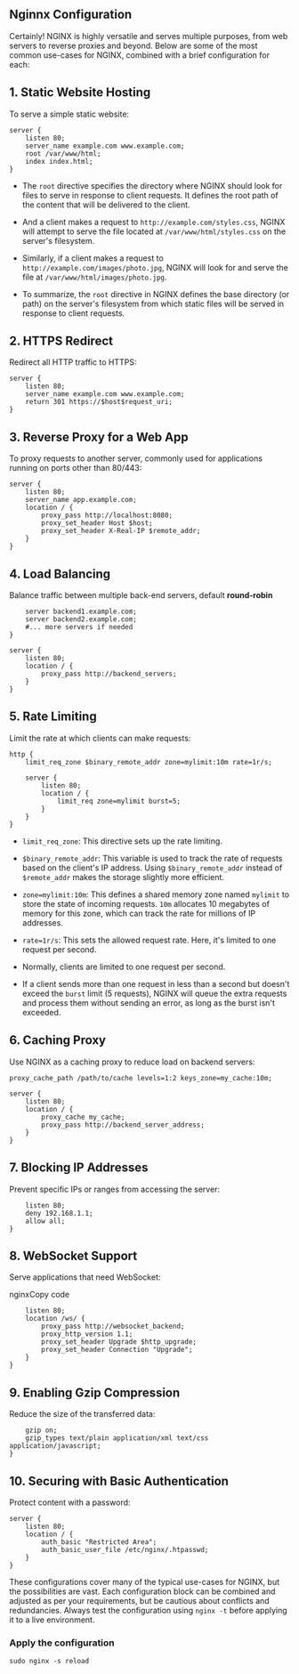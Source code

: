 ## Nginnx Configuration

Certainly! NGINX is highly versatile and serves multiple purposes, from web servers to reverse proxies and beyond. Below are some of the most common use-cases for NGINX, combined with a brief configuration for each:

## 1. **Static Website Hosting**

To serve a simple static website:


```
server {
    listen 80;
    server_name example.com www.example.com;
    root /var/www/html;
    index index.html;
}
```
- The `root` directive specifies the directory where NGINX should look for files to serve in response to client requests. It defines the root path of the content that will be delivered to the client. 
- And a client makes a request to `http://example.com/styles.css`, NGINX will attempt to serve the file located at `/var/www/html/styles.css` on the server's filesystem.

- Similarly, if a client makes a request to `http://example.com/images/photo.jpg`, NGINX will look for and serve the file at `/var/www/html/images/photo.jpg`.

- To summarize, the `root` directive in NGINX defines the base directory (or path) on the server's filesystem from which static files will be served in response to client requests.

## 2. **HTTPS Redirect**

Redirect all HTTP traffic to HTTPS:

```
server {
    listen 80;
    server_name example.com www.example.com;
    return 301 https://$host$request_uri;
}
``` 

## 3. **Reverse Proxy for a Web App**

To proxy requests to another server, commonly used for applications running on ports other than 80/443:


```
server {
    listen 80;
    server_name app.example.com;
    location / {
        proxy_pass http://localhost:8080;
        proxy_set_header Host $host;
        proxy_set_header X-Real-IP $remote_addr;
    }
}
```

## 4. **Load Balancing**

Balance traffic between multiple back-end servers, default **round-robin**

```upstream backend_servers {
    server backend1.example.com;
    server backend2.example.com;
    #... more servers if needed
}

server {
    listen 80;
    location / {
        proxy_pass http://backend_servers;
    }
}
```

## 5. **Rate Limiting**

Limit the rate at which clients can make requests:

```
http {
    limit_req_zone $binary_remote_addr zone=mylimit:10m rate=1r/s;

    server {
        listen 80;
        location / {
            limit_req zone=mylimit burst=5;
        }
    }
}
```

-   `limit_req_zone`: This directive sets up the rate limiting.
    
-   `$binary_remote_addr`: This variable is used to track the rate of requests based on the client's IP address. Using `$binary_remote_addr` instead of `$remote_addr` makes the storage slightly more efficient.
    
-   `zone=mylimit:10m`: This defines a shared memory zone named `mylimit` to store the state of incoming requests. `10m` allocates 10 megabytes of memory for this zone, which can track the rate for millions of IP addresses.
    
-   `rate=1r/s`: This sets the allowed request rate. Here, it's limited to one request per second.
-   Normally, clients are limited to one request per second.
-   If a client sends more than one request in less than a second but doesn't exceed the `burst` limit (5 requests), NGINX will queue the extra requests and process them without sending an error, as long as the burst isn't exceeded.

## 6. **Caching Proxy**

Use NGINX as a caching proxy to reduce load on backend servers:

```
proxy_cache_path /path/to/cache levels=1:2 keys_zone=my_cache:10m;

server {
    listen 80;
    location / {
        proxy_cache my_cache;
        proxy_pass http://backend_server_address;
    }
}
``` 

## 7. **Blocking IP Addresses**

Prevent specific IPs or ranges from accessing the server:


```server {
    listen 80;
    deny 192.168.1.1;
    allow all;
}
```

## 8. **WebSocket Support**

Serve applications that need WebSocket:

nginxCopy code

```server {
    listen 80;
    location /ws/ {
        proxy_pass http://websocket_backend;
        proxy_http_version 1.1;
        proxy_set_header Upgrade $http_upgrade;
        proxy_set_header Connection "Upgrade";
    }
}
``` 

## 9. **Enabling Gzip Compression**

Reduce the size of the transferred data:

```http {
    gzip on;
    gzip_types text/plain application/xml text/css application/javascript;
}
``` 

## 10. **Securing with Basic Authentication**

Protect content with a password:
```
server {
    listen 80;
    location / {
        auth_basic "Restricted Area";
        auth_basic_user_file /etc/nginx/.htpasswd;
    }
}
``` 

These configurations cover many of the typical use-cases for NGINX, but the possibilities are vast. Each configuration block can be combined and adjusted as per your requirements, but be cautious about conflicts and redundancies. Always test the configuration using `nginx -t` before applying it to a live environment.

### Apply the configuration
```
sudo nginx -s reload
```
